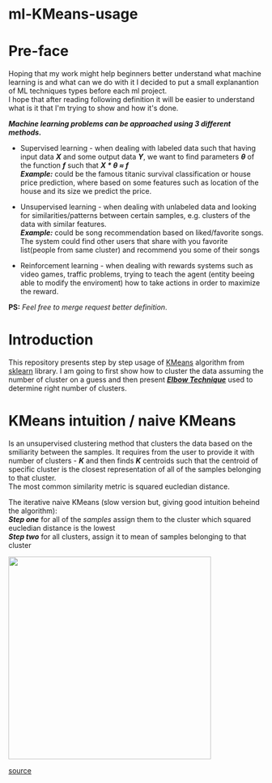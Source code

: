 # ml-KMeans-usage

# Pre-face
Hoping that my work might help beginners better understand what machine learning is and what can we do with it I decided to put a small explanantion of ML techniques types before each ml project.  
I hope that after reading following definition it will be easier to understand what is it that I'm trying to show and how it's done.

***Machine learning problems can be approached using 3 different methods.***
* Supervised learning - when dealing with labeled data such that having input data ***_X_*** and some output data ***_Y_***, we want to find parameters ***_θ_*** of the function ***_f_*** such that ***_X_ *  _θ_ ≈ _f_***  
***Example:*** could be the famous titanic survival classification or house price prediction, where based on some features such as location of the house and its size we predict the price.  

* Unsupervised learning - when dealing with unlabeled data and looking for similarities/patterns between certain samples, e.g. clusters of the data with similar features.  
***Example:*** could be song recommendation based on liked/favorite songs. The system could find other users that share with you favorite list(people from same cluster) and recommend you some of their songs

* Reinforcement learning - when dealing with rewards systems such as video games, traffic problems, trying to teach the agent (entity beeing able to modify the enviroment) how to take actions in order to maximize the reward.

**PS:**
_Feel free to merge request better definition_.

# Introduction
This repository presents step by step usage of [KMeans](https://scikit-learn.org/stable/modules/generated/sklearn.cluster.KMeans.html#sklearn.cluster.KMeans) algorithm from [sklearn](https://scikit-learn.org/stable/) library. I am going to first show how to cluster the data assuming the number of cluster on a guess and then present [***Elbow Technique***](https://en.wikipedia.org/wiki/Elbow_method_(clustering)#:~:text=In%20cluster%20analysis%2C%20the%20elbow,number%20of%20clusters%20to%20use) used to determine right number of clusters.

# KMeans intuition / naive KMeans
Is an unsupervised clustering method that clusters the data based on the smiliarity between the samples. 
It requires from the user to provide it with number of clusters - ***K*** and then finds ***K*** centroids such that the centroid of specific cluster is the closest representation of all of the samples belonging to that cluster.  
The most common similarity metric is squared eucledian distance.

The iterative naive KMeans (slow version but, giving good intuition beheind the algorithm):  
***Step one*** for all of the _samples_ assign them to the cluster which squared eucledian distance is the lowest  
***Step two*** for all clusters, assign it to mean of samples belonging to that cluster  

<img src="https://upload.wikimedia.org/wikipedia/commons/e/ea/K-means_convergence.gif" width="400" height="400"/>

[source](https://commons.wikimedia.org/wiki/File:K-means_convergence.gif)
